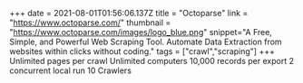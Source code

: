 +++
date = 2021-08-01T01:56:06.137Z
title = "Octoparse"
link = "https://www.octoparse.com/"
thumbnail = "https://www.octoparse.com/images/logo_blue.png"
snippet="A Free, Simple, and Powerful Web Scraping Tool. Automate Data Extraction from websites within clicks without coding."
tags = ["crawl","scraping"]
+++
Unlimited pages per crawl
Unlimited computers
10,000 records per export
2 concurrent local run
10 Crawlers
